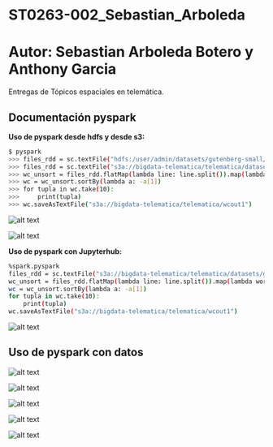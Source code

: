 # ST0263-002_Sebastian_Arboleda

# Autor: Sebastian Arboleda Botero y Anthony Garcia

Entregas de Tópicos espaciales en telemática.

## Documentación pyspark

**Uso de pyspark desde hdfs y desde s3:**

```bash
$ pyspark
>>> files_rdd = sc.textFile("hdfs:/user/admin/datasets/gutenberg-small/*.txt")
>>> files_rdd = sc.textFile("s3a://bigdata-telematica/telematica/datasets/gutenberg-small/*.txt")
>>> wc_unsort = files_rdd.flatMap(lambda line: line.split()).map(lambda word: (word, 1)).reduceByKey(lambda a, b: a + b)
>>> wc = wc_unsort.sortBy(lambda a: -a[1])
>>> for tupla in wc.take(10):
>>>     print(tupla)
>>> wc.saveAsTextFile("s3a://bigdata-telematica/telematica/wcout1")
```
 ![alt text](https://bigdata-telematica.s3.amazonaws.com/imagenes-labs/lab3-1-1.PNG)

  ![alt text](https://bigdata-telematica.s3.amazonaws.com/imagenes-labs/lab3-1-2.PNG)


**Uso de pyspark con Jupyterhub:**
```bash
%spark.pyspark
files_rdd = sc.textFile("s3a://bigdata-telematica/telematica/datasets/gutenberg-small/*.txt")
wc_unsort = files_rdd.flatMap(lambda line: line.split()).map(lambda word: (word, 1)).reduceByKey(lambda a, b: a + b)
wc = wc_unsort.sortBy(lambda a: -a[1])
for tupla in wc.take(10):
    print(tupla)
wc.saveAsTextFile("s3a://bigdata-telematica/telematica/wcout1")
``` 
  ![alt text](https://bigdata-telematica.s3.amazonaws.com/imagenes-labs/lab3-1-3.PNG)

## Uso de pyspark con datos

![alt text](https://bigdata-telematica.s3.amazonaws.com/imagenes-labs/lab3-2-1.PNG)

![alt text](https://bigdata-telematica.s3.amazonaws.com/imagenes-labs/lab3-2-2.PNG)

![alt text](https://bigdata-telematica.s3.amazonaws.com/imagenes-labs/lab3-2-3.PNG)

![alt text](https://bigdata-telematica.s3.amazonaws.com/imagenes-labs/lab3-2-4.PNG)

![alt text](https://bigdata-telematica.s3.amazonaws.com/imagenes-labs/lab3-2-5.PNG)

